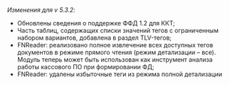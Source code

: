 _Изменения для v 5.3.2_:
- Обновлены сведения о поддержке ФФД 1.2 для ККТ;
- Часть таблиц, содержащих списки значений тегов с ограниченным набором вариантов, добавлена в раздел TLV-тегов;
- FNReader: реализовано полное извлечение всех доступных тегов документов в режиме прямого чтения (режим детализации – все). Модуль теперь может быть использован как инструмент анализа работы кассового ПО при формировании ФД;
- FNReader: удалены избыточные теги из режима полной детализации
